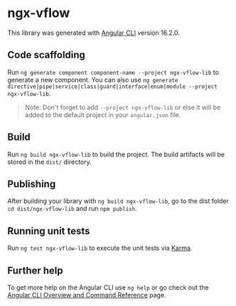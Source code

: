 # ngx-vflow

This library was generated with [Angular CLI](https://github.com/angular/angular-cli) version 16.2.0.

## Code scaffolding

Run `ng generate component component-name --project ngx-vflow-lib` to generate a new component. You can also use `ng generate directive|pipe|service|class|guard|interface|enum|module --project ngx-vflow-lib`.
> Note: Don't forget to add `--project ngx-vflow-lib` or else it will be added to the default project in your `angular.json` file. 

## Build

Run `ng build ngx-vflow-lib` to build the project. The build artifacts will be stored in the `dist/` directory.

## Publishing

After building your library with `ng build ngx-vflow-lib`, go to the dist folder `cd dist/ngx-vflow-lib` and run `npm publish`.

## Running unit tests

Run `ng test ngx-vflow-lib` to execute the unit tests via [Karma](https://karma-runner.github.io).

## Further help

To get more help on the Angular CLI use `ng help` or go check out the [Angular CLI Overview and Command Reference](https://angular.io/cli) page.
